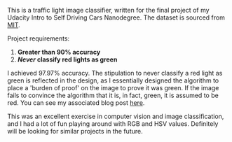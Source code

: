 This is a traffic light image classifier, written for the final project of my Udacity Intro to Self Driving Cars Nanodegree. The dataset is sourced from [MIT](https://selfdrivingcars.mit.edu/).

Project requirements:
1. **Greater than 90% accuracy**
2. ***Never* classify red lights as green**

I achieved 97.97% accuracy. The stipulation to never classify a red light as green is reflected in the design, as I essentially designed the algorithm to place a 'burden of proof' on the image to prove it was green. If the image fails to convince the algorithm that it is, in fact, green, it is assumed to be red. You can see my associated blog post [here](https://danielhunter.io/traffic-light-classifier/).

This was an excellent exercise in computer vision and image classification, and I had a lot of fun playing around with RGB and HSV values. Definitely will be looking for similar projects in the future.
